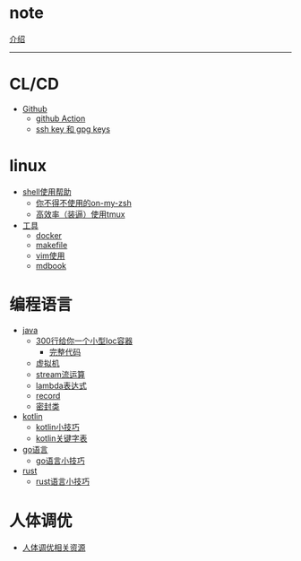 # note

[介绍](../README.md)

---

# CL/CD

- [Github](github/readme.md)
  - [github Action](github/action.md)
  - [ssh key 和 gpg keys](github/ssh_and_gpg.md)
  
# linux

- [shell使用帮助](linux/shell/util.md)
  - [你不得不使用的on-my-zsh](linux/oh-my-zsh.md)
  - [高效率（装逼）使用tmux](linux/oh-my-tmux.md)
- [工具]()
  - [docker]()
  - [makefile](makefile/makefile.md)
  - [vim使用](linux/vim.md)
  - [mdbook](mdbook/plug-in.md)

# 编程语言

- [java](java/bytecode/note.md)
  - [300行给你一个小型Ioc容器](java/ioc/createIoc.md)
    - [完整代码](java/ioc/context.md)
  - [虚拟机](java/bytecode/vm.md)
  - [stream流运算](Java/stream/stream.md)
  - [lambda表达式]()
  - [record]()
  - [密封类]()
- [kotlin]()
  - [kotlin小技巧]()
  - [kotlin关键字表]()
- [go语言]()
  - [go语言小技巧](goland/gotips.md)
- [rust]()
  - [rust语言小技巧]()

# 人体调优

- [人体调优相关资源](health/resource.md)
